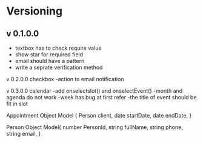 # Versioning
## v 0.1.0.0
- textbox has to check require value
- show star for required field
- email should have a pattern
- write a seprate verification method

v 0.2.0.0
checkbox
-action to email notification

v 0.3.0.0
calendar
-add  onselectslot() and onselectEvent()
-month and agenda do not work
-week has bug at first refer
-the title of event should be fit in slot

Appointment Object Model {
    Person client,
    date startDate,
    date endDate,
}

Person Object Model{
    number PersonId,
    string fullName,
    string phone,
    string email,
}
